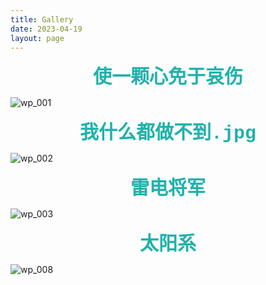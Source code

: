 ```yaml
---
title: Gallery
date: 2023-04-19
layout: page
---
```


<style>
img {
    max-width: 100%;
    height: auto;
}
</style>

<div style="text-align: center; font-size: 30px; font-weight: bold; font-family: 'Courier New', Courier, monospace; color: lightseagreen;">
    使一颗心免于哀伤
</div>

![wp_001](gallery/wallpaper/wp_001.png)

<div style="text-align: center; font-size: 30px; font-weight: bold; font-family: 'Courier New', Courier, monospace; color: lightseagreen;">
    我什么都做不到.jpg
</div>

![wp_002](gallery/wallpaper/wp_002.png)

<div style="text-align: center; font-size: 30px; font-weight: bold; font-family: 'Courier New', Courier, monospace; color: lightseagreen;">
    雷电将军
</div>

![wp_003](gallery/wallpaper/wp_003.png)

<div style="text-align: center; font-size: 30px; font-weight: bold; font-family: 'Courier New', Courier, monospace; color: lightseagreen;">
    太阳系
</div>

![wp_008](gallery/wallpaper/wp_008.jpg)
